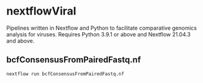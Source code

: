 # nextflowViral
Pipelines written in Nextflow and Python to facilitate comparative genomics analysis for viruses.  Requires Python 3.9.1 or above and Nextflow 21.04.3 and above.

## bcfConsensusFromPairedFastq.nf

```nextflow run bcfConsensusFromPairedFastq.nf```
